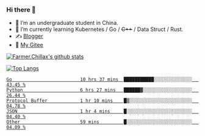 ### Hi there 👋

- 🔭 I’m an undergraduate student in China.
- 🌱 I’m currently learning Kubernetes / Go / ~~C++~~ / Data Struct / Rust.
- ✍️ [Blogger](https://blog.farmer233.top)
- 🤔 [My Gitee](https://gitee.com/Farmer-chong)


[![Farmer.Chillax's github stats](https://github-readme-stats.vercel.app/api?username=FarmerChillax)](https://github.com/anuraghazra/github-readme-stats)

[![Top Langs](https://github-readme-stats.vercel.app/api/top-langs/?username=FarmerChillax&layout=compact&hide=html,css,javascript)](https://github.com/anuraghazra/github-readme-stats)

<p>
  <a href="https://wakatime.com/@Farmer">
        <!--START_SECTION:waka-->

```text
Go                         10 hrs 37 mins  ███████████░░░░░░░░░░░░░░   43.45 %
Python                     6 hrs 27 mins   ██████▓░░░░░░░░░░░░░░░░░░   26.44 %
Protocol Buffer            1 hr 10 mins    █▒░░░░░░░░░░░░░░░░░░░░░░░   04.78 %
JSON                       1 hr 4 mins     █░░░░░░░░░░░░░░░░░░░░░░░░   04.40 %
Other                      59 mins         █░░░░░░░░░░░░░░░░░░░░░░░░   04.09 %
```

<!--END_SECTION:waka-->
  </a>
</p>

<!--
**Farmer-chong/Farmer-chong** is a ✨ _special_ ✨ repository because its `README.md` (this file) appears on your GitHub profile.

Here are some ideas to get you started:

- 🔭 I’m currently working on ...
- 🌱 I’m currently learning ...
- 👯 I’m looking to collaborate on ...
- 🤔 I’m looking for help with ...
- 💬 Ask me about ...
- 📫 How to reach me: ...
- 😄 Pronouns: ...
- ⚡ Fun fact: ...
-->
